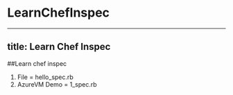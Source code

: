 # LearnChefInspec

---
title: Learn Chef Inspec
---
##Learn chef inspec

1. File = hello_spec.rb
2. AzureVM Demo = 1_spec.rb
